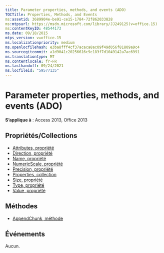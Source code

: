 ```yaml
---
title: Parameter properties, methods, and events (ADO)
TOCTitle: Properties, Methods, and Events
ms:assetid: 3689904e-be91-ce15-1784-72f862033828
ms:mtpsurl: https://msdn.microsoft.com/library/JJ249125(v=office.15)
ms:contentKeyID: 48544173
ms.date: 09/18/2015
mtps_version: v=office.15
ms.localizationpriority: medium
ms.openlocfilehash: e3ba8fff4cf37acaca8ac09f49d056f81809a9c4
ms.sourcegitcommit: a1d9041c20256616c9c183f7d1049142a7ac6991
ms.translationtype: MT
ms.contentlocale: fr-FR
ms.lasthandoff: 09/24/2021
ms.locfileid: "59577135"
---
```

# <a name="parameter-properties-methods-and-events-ado"></a>Parameter properties, methods, and events (ADO)

**S’applique à** : Access 2013, Office 2013

## <a name="propertiescollections"></a>Propriétés/Collections

- [Attributes, propriété](attributes-property-ado.md)
- [Direction, propriété](direction-property-ado.md)
- [Name, propriété](name-property-ado.md)
- [NumericScale, propriété](numericscale-property-ado.md)
- [Precision, propriété](precision-property-ado.md)
- [Properties, collection](properties-collection-ado.md)
- [Size, propriété](size-property-ado.md)
- [Type, propriété](type-property-ado.md)
- [Value, propriété](value-property-ado.md)


## <a name="methods"></a>Méthodes

- [AppendChunk, méthode](appendchunk-method-ado.md)

## <a name="events"></a>Événements

Aucun.

